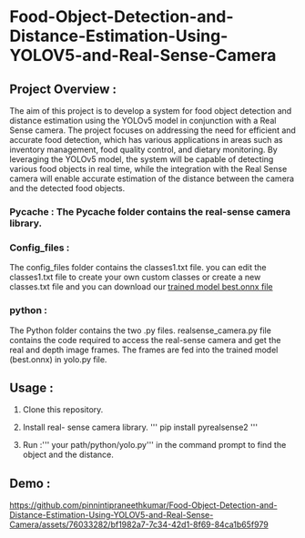 # Food-Object-Detection-and-Distance-Estimation-Using-YOLOV5-and-Real-Sense-Camera
## Project Overview :

The aim of this project is to develop a system for food object detection and distance estimation using the YOLOv5 model in conjunction with a Real Sense camera. The project focuses on addressing the need for efficient and accurate food detection, which has various applications in areas such as inventory management, food quality control, and dietary monitoring. By leveraging the YOLOv5 model, the system will be capable of detecting various food objects in real time, while the integration with the Real Sense camera will enable accurate estimation of the distance between the camera and the detected food objects.

### __Pycache__ : The Pycache folder contains the real-sense camera library.

### Config_files : 

The config_files folder contains the classes1.txt file. you can edit the classes1.txt file to create your own custom classes or create a new classes.txt file and you can download our [trained model best.onnx file](https://drive.google.com/file/d/1GdW4rMaqCUFyjkiP_yno7nKXrJYHQjej/view?usp=sharing)

### python : 

The Python folder contains the two .py files. realsense_camera.py file contains the code required to access the real-sense camera and get the real and depth image frames. The frames are fed into the trained model (best.onnx) in yolo.py file.


## Usage : 
1.  Clone this repository.


3. Install real- sense camera library.
   '''
   pip install pyrealsense2
   '''

4. Run :''' your path/python/yolo.py''' in the command prompt to find the object and the distance.


## Demo : 

https://github.com/pinnintipraneethkumar/Food-Object-Detection-and-Distance-Estimation-Using-YOLOV5-and-Real-Sense-Camera/assets/76033282/bf1982a7-7c34-42d1-8f69-84ca1b65f979





